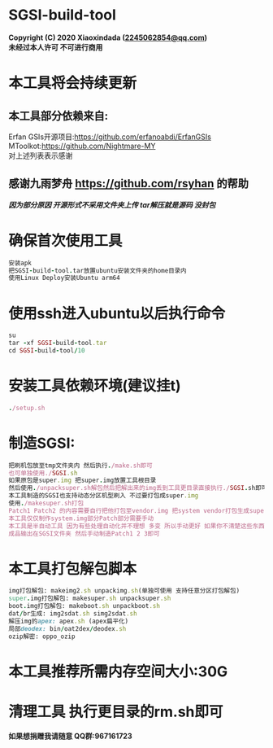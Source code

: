 # SGSI-build-tool
**Copyright (C) 2020 Xiaoxindada (2245062854@qq.com)  
未经过本人许可 不可进行商用**
 
# 本工具将会持续更新  
## 本工具部分依赖来自:  
Erfan GSIs开源项目:https://github.com/erfanoabdi/ErfanGSIs  
MToolkot:https://github.com/Nightmare-MY  
对上述列表表示感谢  

## 感谢九雨梦舟 https://github.com/rsyhan 的帮助  

***因为部分原因 开源形式不采用文件夹上传 tar解压就是源码 没封包***

# 确保首次使用工具
```ruby
安装apk  
把SGSI-build-tool.tar放置ubuntu安装文件夹的home目录内  
使用Linux Deploy安装Ubuntu arm64  
```

# 使用ssh进入ubuntu以后执行命令
```ruby
su  
tar -xf SGSI-build-tool.tar  
cd SGSI-build-tool/10  
```

# 安装工具依赖环境(建议挂t)
```ruby
./setup.sh  
```

# 制造SGSI:
```ruby
把刷机包放至tmp文件夹内 然后执行./make.sh即可  
也可单独使用./SGSI.sh  
如果原包是super.img 把super.img放置工具根目录   
然后使用./unpacksuper.sh解包然后把解出来的img丢到工具更目录直接执行./SGSI.sh即可  
本工具制造的SGSI也支持动态分区机型刷入 不过要打包成super.img
使用./makesuper.sh打包
Patch1 Patch2 的内容需要自行把他打包至vendor.img 把system vendor打包生成super.img然后刷入 然后刷入patch3格式化data即可
本工具仅仅制作system.img部分Patch部分需要手动  
本工具是半自动工具 因为有些处理自动化并不理想 多变 所以手动更好 如果你不清楚这些东西的处理 也可以不处理 直接制造也行  
成品输出在SGSI文件夹 然后手动制造Patch1 2 3即可  
```

# 本工具打包解包脚本
```ruby
img打包解包: makeimg2.sh unpackimg.sh(单独可使用 支持任意分区打包解包)  
super.img打包解包: makesuper.sh unpacksuper.sh  
boot.img打包解包: makeboot.sh unpackboot.sh  
dat/br生成: img2sdat.sh simg2sdat.sh  
解压img的apex: apex.sh (apex扁平化)  
局部deodex: bin/oat2dex/deodex.sh  
ozip解密: oppo_ozip  
```

# 本工具推荐所需内存空间大小:30G

# 清理工具 执行更目录的rm.sh即可

**如果想捐赠我请随意 QQ群:967161723**
